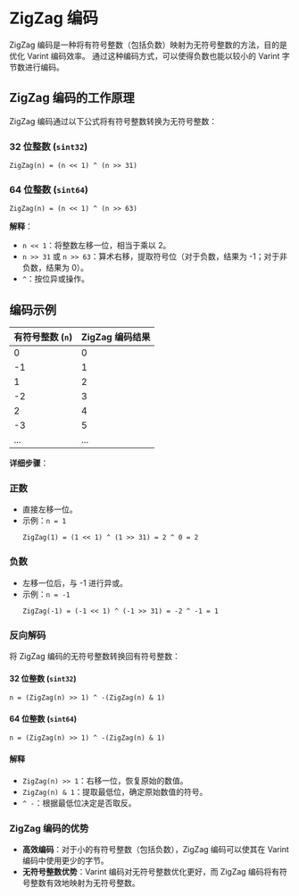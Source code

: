 # ZigZag 编码

ZigZag 编码是一种将有符号整数（包括负数）映射为无符号整数的方法，目的是优化 Varint 编码效率。
通过这种编码方式，可以使得负数也能以较小的 Varint 字节数进行编码。

## ZigZag 编码的工作原理

ZigZag 编码通过以下公式将有符号整数转换为无符号整数：

### 32 位整数 (`sint32`)

```
ZigZag(n) = (n << 1) ^ (n >> 31)
```

### 64 位整数 (`sint64`)

```
ZigZag(n) = (n << 1) ^ (n >> 63)
```

**解释**：

- `n << 1`：将整数左移一位，相当于乘以 2。
- `n >> 31` 或 `n >> 63`：算术右移，提取符号位（对于负数，结果为 -1；对于非负数，结果为 0）。
- `^`：按位异或操作。

## 编码示例

| 有符号整数 (`n`) | ZigZag 编码结果       |
|-------------|-------------------|
| 0           | 0                 |
| -1          | 1                 |
| 1           | 2                 |
| -2          | 3                 |
| 2           | 4                 |
| -3          | 5                 |
| ...         | ...               |

**详细步骤**：

### 正数

- 直接左移一位。
- 示例：`n = 1`
  ```
  ZigZag(1) = (1 << 1) ^ (1 >> 31) = 2 ^ 0 = 2
  ```

### 负数

- 左移一位后，与 -1 进行异或。
- 示例：`n = -1`
  ```
  ZigZag(-1) = (-1 << 1) ^ (-1 >> 31) = -2 ^ -1 = 1
  ```

### 反向解码

将 ZigZag 编码的无符号整数转换回有符号整数：

#### 32 位整数 (`sint32`)

```
n = (ZigZag(n) >> 1) ^ -(ZigZag(n) & 1)
```

#### 64 位整数 (`sint64`)

```
n = (ZigZag(n) >> 1) ^ -(ZigZag(n) & 1)
```

#### 解释

- `ZigZag(n) >> 1`：右移一位，恢复原始的数值。
- `ZigZag(n) & 1`：提取最低位，确定原始数值的符号。
- `^ -`：根据最低位决定是否取反。

### ZigZag 编码的优势

- **高效编码**：对于小的有符号整数（包括负数），ZigZag 编码可以使其在 Varint 编码中使用更少的字节。
- **无符号整数优势**：Varint 编码对无符号整数优化更好，而 ZigZag 编码将有符号整数有效地映射为无符号整数。